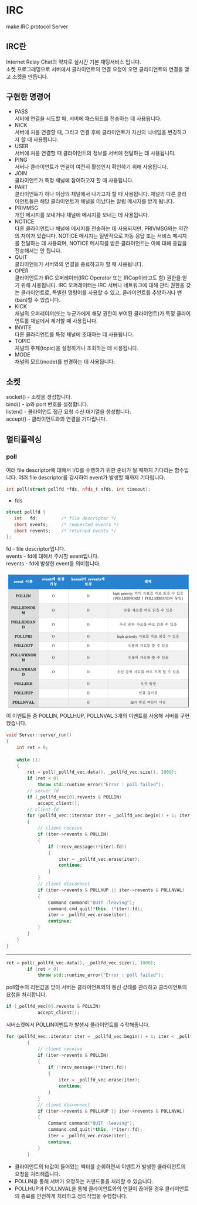 # IRC
make IRC protocol Server

## IRC란
Internet Relay Chat의 약자로 실시간 기본 채팅서비스 입니다.  
소켓 프로그래밍으로 서버에서 클라이언트의 연결 요청이 오면 클라이언트와 연결을 맺고 소켓을 만듭니다.

## 구현한 명령어
* PASS  
서버에 연결을 시도할 때, 서버에 패스워드를 전송하는 데 사용됩니다.
* NICK  
서버에 처음 연결할 때, 그리고 연결 후에 클라이언트가 자신의 닉네임을 변경하고자 할 때 사용됩니다.
* USER  
서버에 처음 연결할 때 클라이언트의 정보를 서버에 전달하는 데 사용됩니다.
* PING  
서버나 클라이언트가 연결이 여전히 활성인지 확인하기 위해 사용됩니다.
* JOIN  
클라이언트가 특정 채널에 참여하고자 할 때 사용됩니다. 
* PART  
클라이언트가 하나 이상의 채널에서 나가고자 할 때 사용됩니다.
채널의 다른 클라이언트들은 해당 클라이언트가 채널을 떠났다는 알림 메시지를 받게 됩니다.
* PRIVMSG  
개인 메시지를 보내거나 채널에 메시지를 보내는 데 사용됩니다.
* NOTICE  
다른 클라이언트나 채널에 메시지를 전송하는 데 사용되지만, PRIVMSG와는 약간의 차이가 있습니다. NOTICE 메시지는 일반적으로 자동 응답 또는 서비스 메시지를 전달하는 데 사용되며, NOTICE 메시지를 받은 클라이언트는 이에 대해 응답을 전송해서는 안 됩니다.
* QUIT  
클라이언트가 서버와의 연결을 종료하고자 할 때 사용됩니다.
* OPER  
클라이언트가 IRC 오퍼레이터(IRC Operator 또는 IRCop이라고도 함) 권한을 얻기 위해 사용됩니다. IRC 오퍼레이터는 IRC 서버나 네트워크에 대해 관리 권한을 갖는 클라이언트로, 특별한 명령어를 사용할 수 있고, 클라이언트를 추방하거나 밴(ban)할 수 있습니다.
* KICK  
채널의 오퍼레이터(또는 누군가에게 해당 권한이 부여된 클라이언트)가 특정 클라이언트를 채널에서 제거할 때 사용됩니다. 
* INVITE  
다른 클라리언트를 특정 채널에 초대하는 데 사용됩니다.
* TOPIC  
채널의 주제(topic)을 설정하거나 조회하는 데 사용됩니다.
* MODE  
채널의 모드(mode)를 변경하는 데 사용됩니다.

## 소켓
socket() - 소켓을 생성합니다.  
bind() - ip와 port 번호를 설정합니다.  
listen() - 클라이언트 접근 요청 수신 대기열을 생성합니다.  
accept() - 클라이언트와의 연결을 기다립니다.

## 멀티플렉싱
### poll
여러 file descriptor에 대해서 I/O를 수행하기 위한 준비가 될 때까지 기다리는 함수입니다. 여러 file descriptor를 감시하여 event가 발생할 때까지 기다립니다.

```c++
int poll(struct pollfd *fds, nfds_t nfds, int timeout);
```
- fds
```c++
struct pollfd {
   int   fd;         /* file descriptor */
   short events;     /* requested events */
   short revents;    /* returned events */
};
```
fd - file descriptor입니다.  
events - fd에 대해서 주시할 event입니다.  
revents - fd에 발생한 event를 의미합니다.  

![Alt text](./image.png)
이 이벤트들 중 POLLIN, POLLHUP, POLLNVAL 3개의 이벤트를 사용해 서버를 구현했습니다.

```c++
void Server::server_run()
{
    int ret = 0;

    while (1)
    {
		ret = poll(_pollfd_vec.data(), _pollfd_vec.size(), 1000);
        if (ret < 0)
            throw std::runtime_error("Error : poll failed");
        // server fd
        if (_pollfd_vec[0].revents & POLLIN)
            accept_client();
        // client fd
        for (pollfd_vec::iterator iter = _pollfd_vec.begin() + 1; iter < _pollfd_vec.end(); ++iter)
        {
            // client receive
            if (iter->revents & POLLIN)
            {
                if (!recv_message((*iter).fd))
                {
                    iter = _pollfd_vec.erase(iter);
                    continue;
                }
            }
            // client disconnect
            if (iter->revents & POLLHUP || iter->revents & POLLNVAL)
            {
                Command command("QUIT :leaving");
                command.cmd_quit(*this, (*iter).fd);
                iter = _pollfd_vec.erase(iter);
                continue;
            }
        }
    }
}
```
***
```c++
ret = poll(_pollfd_vec.data(), _pollfd_vec.size(), 1000);
        if (ret < 0)
            throw std::runtime_error("Error : poll failed");
```
poll함수의 리턴값을 받아 서버는 클라이언트와의 통신 상태를 관리하고 클라이언트의 요청을 처리합니다.
```c++
if (_pollfd_vec[0].revents & POLLIN)
            accept_client();
```
서버소켓에서 POLLIN이벤트가 발생시 클라이언트를 수학해줍니다. 
```c++
for (pollfd_vec::iterator iter = _pollfd_vec.begin() + 1; iter < _pollfd_vec.end(); ++iter)
        {
            // client receive
            if (iter->revents & POLLIN)
            {
                if (!recv_message((*iter).fd))
                {
                    iter = _pollfd_vec.erase(iter);
                    continue;
                }
            }
            // client disconnect
            if (iter->revents & POLLHUP || iter->revents & POLLNVAL)
            {
                Command command("QUIT :leaving");
                command.cmd_quit(*this, (*iter).fd);
                iter = _pollfd_vec.erase(iter);
                continue;
            }
        }
```
* 클라이언트의 fd값이 들어있는 벡터를 순회하면서 이벤트가 발생한 클라이언트의 요청을 처리해줍니다.
* POLLIN을 통해 서버가 요청하는 커맨드들을 처리할 수 있습니다.
* POLLHUP과 POLLNVAL을 통해 클라이언트와의 연결이 끊어질 경우 클라이언트의 종료를 안전하게 처리하고 정리작업을 수행합니다.
